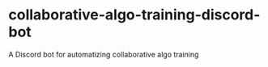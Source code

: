 # collaborative-algo-training-discord-bot
A Discord bot for automatizing collaborative algo training
